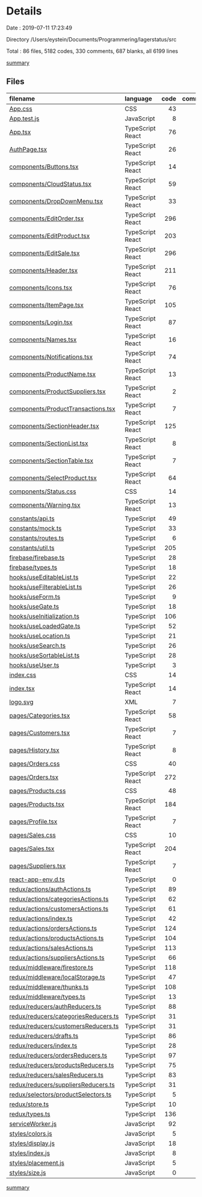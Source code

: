 # Details

Date : 2019-07-11 17:23:49

Directory /Users/eystein/Documents/Programmering/lagerstatus/src

Total : 86 files,  5182 codes, 330 comments, 687 blanks, all 6199 lines

[summary](results.md)

## Files
| filename | language | code | comment | blank | total |
| :--- | :--- | ---: | ---: | ---: | ---: |
| [App.css](file:///Users/eystein/Documents/Programmering/lagerstatus/src/App.css) | CSS | 43 | 0 | 6 | 49 |
| [App.test.js](file:///Users/eystein/Documents/Programmering/lagerstatus/src/App.test.js) | JavaScript | 8 | 0 | 2 | 10 |
| [App.tsx](file:///Users/eystein/Documents/Programmering/lagerstatus/src/App.tsx) | TypeScript React | 76 | 0 | 13 | 89 |
| [AuthPage.tsx](file:///Users/eystein/Documents/Programmering/lagerstatus/src/AuthPage.tsx) | TypeScript React | 26 | 1 | 4 | 31 |
| [components/Buttons.tsx](file:///Users/eystein/Documents/Programmering/lagerstatus/src/components/Buttons.tsx) | TypeScript React | 14 | 0 | 3 | 17 |
| [components/CloudStatus.tsx](file:///Users/eystein/Documents/Programmering/lagerstatus/src/components/CloudStatus.tsx) | TypeScript React | 59 | 3 | 7 | 69 |
| [components/DropDownMenu.tsx](file:///Users/eystein/Documents/Programmering/lagerstatus/src/components/DropDownMenu.tsx) | TypeScript React | 33 | 0 | 6 | 39 |
| [components/EditOrder.tsx](file:///Users/eystein/Documents/Programmering/lagerstatus/src/components/EditOrder.tsx) | TypeScript React | 296 | 3 | 22 | 321 |
| [components/EditProduct.tsx](file:///Users/eystein/Documents/Programmering/lagerstatus/src/components/EditProduct.tsx) | TypeScript React | 203 | 18 | 16 | 237 |
| [components/EditSale.tsx](file:///Users/eystein/Documents/Programmering/lagerstatus/src/components/EditSale.tsx) | TypeScript React | 296 | 3 | 19 | 318 |
| [components/Header.tsx](file:///Users/eystein/Documents/Programmering/lagerstatus/src/components/Header.tsx) | TypeScript React | 211 | 1 | 28 | 240 |
| [components/Icons.tsx](file:///Users/eystein/Documents/Programmering/lagerstatus/src/components/Icons.tsx) | TypeScript React | 76 | 3 | 8 | 87 |
| [components/ItemPage.tsx](file:///Users/eystein/Documents/Programmering/lagerstatus/src/components/ItemPage.tsx) | TypeScript React | 105 | 0 | 12 | 117 |
| [components/Login.tsx](file:///Users/eystein/Documents/Programmering/lagerstatus/src/components/Login.tsx) | TypeScript React | 87 | 1 | 11 | 99 |
| [components/Names.tsx](file:///Users/eystein/Documents/Programmering/lagerstatus/src/components/Names.tsx) | TypeScript React | 16 | 2 | 2 | 20 |
| [components/Notifications.tsx](file:///Users/eystein/Documents/Programmering/lagerstatus/src/components/Notifications.tsx) | TypeScript React | 74 | 0 | 12 | 86 |
| [components/ProductName.tsx](file:///Users/eystein/Documents/Programmering/lagerstatus/src/components/ProductName.tsx) | TypeScript React | 13 | 0 | 1 | 14 |
| [components/ProductSuppliers.tsx](file:///Users/eystein/Documents/Programmering/lagerstatus/src/components/ProductSuppliers.tsx) | TypeScript React | 2 | 10 | 3 | 15 |
| [components/ProductTransactions.tsx](file:///Users/eystein/Documents/Programmering/lagerstatus/src/components/ProductTransactions.tsx) | TypeScript React | 7 | 1 | 4 | 12 |
| [components/SectionHeader.tsx](file:///Users/eystein/Documents/Programmering/lagerstatus/src/components/SectionHeader.tsx) | TypeScript React | 125 | 17 | 16 | 158 |
| [components/SectionList.tsx](file:///Users/eystein/Documents/Programmering/lagerstatus/src/components/SectionList.tsx) | TypeScript React | 8 | 0 | 1 | 9 |
| [components/SectionTable.tsx](file:///Users/eystein/Documents/Programmering/lagerstatus/src/components/SectionTable.tsx) | TypeScript React | 7 | 1 | 4 | 12 |
| [components/SelectProduct.tsx](file:///Users/eystein/Documents/Programmering/lagerstatus/src/components/SelectProduct.tsx) | TypeScript React | 64 | 3 | 9 | 76 |
| [components/Status.css](file:///Users/eystein/Documents/Programmering/lagerstatus/src/components/Status.css) | CSS | 14 | 0 | 2 | 16 |
| [components/Warning.tsx](file:///Users/eystein/Documents/Programmering/lagerstatus/src/components/Warning.tsx) | TypeScript React | 13 | 0 | 2 | 15 |
| [constants/api.ts](file:///Users/eystein/Documents/Programmering/lagerstatus/src/constants/api.ts) | TypeScript | 49 | 0 | 6 | 55 |
| [constants/mock.ts](file:///Users/eystein/Documents/Programmering/lagerstatus/src/constants/mock.ts) | TypeScript | 33 | 0 | 5 | 38 |
| [constants/routes.ts](file:///Users/eystein/Documents/Programmering/lagerstatus/src/constants/routes.ts) | TypeScript | 6 | 0 | 0 | 6 |
| [constants/util.ts](file:///Users/eystein/Documents/Programmering/lagerstatus/src/constants/util.ts) | TypeScript | 205 | 12 | 25 | 242 |
| [firebase/firebase.ts](file:///Users/eystein/Documents/Programmering/lagerstatus/src/firebase/firebase.ts) | TypeScript | 28 | 1 | 8 | 37 |
| [firebase/types.ts](file:///Users/eystein/Documents/Programmering/lagerstatus/src/firebase/types.ts) | TypeScript | 18 | 0 | 2 | 20 |
| [hooks/useEditableList.ts](file:///Users/eystein/Documents/Programmering/lagerstatus/src/hooks/useEditableList.ts) | TypeScript | 22 | 0 | 7 | 29 |
| [hooks/useFilterableList.ts](file:///Users/eystein/Documents/Programmering/lagerstatus/src/hooks/useFilterableList.ts) | TypeScript | 26 | 8 | 9 | 43 |
| [hooks/useForm.ts](file:///Users/eystein/Documents/Programmering/lagerstatus/src/hooks/useForm.ts) | TypeScript | 9 | 0 | 4 | 13 |
| [hooks/useGate.ts](file:///Users/eystein/Documents/Programmering/lagerstatus/src/hooks/useGate.ts) | TypeScript | 18 | 1 | 6 | 25 |
| [hooks/useInitialization.ts](file:///Users/eystein/Documents/Programmering/lagerstatus/src/hooks/useInitialization.ts) | TypeScript | 106 | 5 | 14 | 125 |
| [hooks/useLoadedGate.ts](file:///Users/eystein/Documents/Programmering/lagerstatus/src/hooks/useLoadedGate.ts) | TypeScript | 52 | 1 | 7 | 60 |
| [hooks/useLocation.ts](file:///Users/eystein/Documents/Programmering/lagerstatus/src/hooks/useLocation.ts) | TypeScript | 21 | 1 | 4 | 26 |
| [hooks/useSearch.ts](file:///Users/eystein/Documents/Programmering/lagerstatus/src/hooks/useSearch.ts) | TypeScript | 26 | 12 | 5 | 43 |
| [hooks/useSortableList.ts](file:///Users/eystein/Documents/Programmering/lagerstatus/src/hooks/useSortableList.ts) | TypeScript | 28 | 0 | 6 | 34 |
| [hooks/useUser.ts](file:///Users/eystein/Documents/Programmering/lagerstatus/src/hooks/useUser.ts) | TypeScript | 3 | 0 | 0 | 3 |
| [index.css](file:///Users/eystein/Documents/Programmering/lagerstatus/src/index.css) | CSS | 14 | 0 | 2 | 16 |
| [index.tsx](file:///Users/eystein/Documents/Programmering/lagerstatus/src/index.tsx) | TypeScript React | 14 | 3 | 4 | 21 |
| [logo.svg](file:///Users/eystein/Documents/Programmering/lagerstatus/src/logo.svg) | XML | 7 | 0 | 1 | 8 |
| [pages/Categories.tsx](file:///Users/eystein/Documents/Programmering/lagerstatus/src/pages/Categories.tsx) | TypeScript React | 58 | 0 | 9 | 67 |
| [pages/Customers.tsx](file:///Users/eystein/Documents/Programmering/lagerstatus/src/pages/Customers.tsx) | TypeScript React | 7 | 0 | 3 | 10 |
| [pages/History.tsx](file:///Users/eystein/Documents/Programmering/lagerstatus/src/pages/History.tsx) | TypeScript React | 8 | 0 | 2 | 10 |
| [pages/Orders.css](file:///Users/eystein/Documents/Programmering/lagerstatus/src/pages/Orders.css) | CSS | 40 | 0 | 8 | 48 |
| [pages/Orders.tsx](file:///Users/eystein/Documents/Programmering/lagerstatus/src/pages/Orders.tsx) | TypeScript React | 272 | 6 | 22 | 300 |
| [pages/Products.css](file:///Users/eystein/Documents/Programmering/lagerstatus/src/pages/Products.css) | CSS | 48 | 16 | 12 | 76 |
| [pages/Products.tsx](file:///Users/eystein/Documents/Programmering/lagerstatus/src/pages/Products.tsx) | TypeScript React | 184 | 11 | 14 | 209 |
| [pages/Profile.tsx](file:///Users/eystein/Documents/Programmering/lagerstatus/src/pages/Profile.tsx) | TypeScript React | 7 | 0 | 3 | 10 |
| [pages/Sales.css](file:///Users/eystein/Documents/Programmering/lagerstatus/src/pages/Sales.css) | CSS | 10 | 0 | 1 | 11 |
| [pages/Sales.tsx](file:///Users/eystein/Documents/Programmering/lagerstatus/src/pages/Sales.tsx) | TypeScript React | 204 | 3 | 17 | 224 |
| [pages/Suppliers.tsx](file:///Users/eystein/Documents/Programmering/lagerstatus/src/pages/Suppliers.tsx) | TypeScript React | 7 | 0 | 3 | 10 |
| [react-app-env.d.ts](file:///Users/eystein/Documents/Programmering/lagerstatus/src/react-app-env.d.ts) | TypeScript | 0 | 1 | 1 | 2 |
| [redux/actions/authActions.ts](file:///Users/eystein/Documents/Programmering/lagerstatus/src/redux/actions/authActions.ts) | TypeScript | 89 | 1 | 16 | 106 |
| [redux/actions/categoriesActions.ts](file:///Users/eystein/Documents/Programmering/lagerstatus/src/redux/actions/categoriesActions.ts) | TypeScript | 62 | 15 | 13 | 90 |
| [redux/actions/customersActions.ts](file:///Users/eystein/Documents/Programmering/lagerstatus/src/redux/actions/customersActions.ts) | TypeScript | 61 | 31 | 15 | 107 |
| [redux/actions/index.ts](file:///Users/eystein/Documents/Programmering/lagerstatus/src/redux/actions/index.ts) | TypeScript | 42 | 0 | 6 | 48 |
| [redux/actions/ordersActions.ts](file:///Users/eystein/Documents/Programmering/lagerstatus/src/redux/actions/ordersActions.ts) | TypeScript | 124 | 3 | 25 | 152 |
| [redux/actions/productsActions.ts](file:///Users/eystein/Documents/Programmering/lagerstatus/src/redux/actions/productsActions.ts) | TypeScript | 104 | 18 | 29 | 151 |
| [redux/actions/salesActions.ts](file:///Users/eystein/Documents/Programmering/lagerstatus/src/redux/actions/salesActions.ts) | TypeScript | 113 | 1 | 20 | 134 |
| [redux/actions/suppliersActions.ts](file:///Users/eystein/Documents/Programmering/lagerstatus/src/redux/actions/suppliersActions.ts) | TypeScript | 66 | 31 | 15 | 112 |
| [redux/middleware/firestore.ts](file:///Users/eystein/Documents/Programmering/lagerstatus/src/redux/middleware/firestore.ts) | TypeScript | 118 | 6 | 13 | 137 |
| [redux/middleware/localStorage.ts](file:///Users/eystein/Documents/Programmering/lagerstatus/src/redux/middleware/localStorage.ts) | TypeScript | 47 | 0 | 8 | 55 |
| [redux/middleware/thunks.ts](file:///Users/eystein/Documents/Programmering/lagerstatus/src/redux/middleware/thunks.ts) | TypeScript | 108 | 6 | 12 | 126 |
| [redux/middleware/types.ts](file:///Users/eystein/Documents/Programmering/lagerstatus/src/redux/middleware/types.ts) | TypeScript | 13 | 6 | 6 | 25 |
| [redux/reducers/authReducers.ts](file:///Users/eystein/Documents/Programmering/lagerstatus/src/redux/reducers/authReducers.ts) | TypeScript | 88 | 0 | 3 | 91 |
| [redux/reducers/categoriesReducers.ts](file:///Users/eystein/Documents/Programmering/lagerstatus/src/redux/reducers/categoriesReducers.ts) | TypeScript | 31 | 1 | 3 | 35 |
| [redux/reducers/customersReducers.ts](file:///Users/eystein/Documents/Programmering/lagerstatus/src/redux/reducers/customersReducers.ts) | TypeScript | 31 | 1 | 2 | 34 |
| [redux/reducers/drafts.ts](file:///Users/eystein/Documents/Programmering/lagerstatus/src/redux/reducers/drafts.ts) | TypeScript | 86 | 5 | 11 | 102 |
| [redux/reducers/index.ts](file:///Users/eystein/Documents/Programmering/lagerstatus/src/redux/reducers/index.ts) | TypeScript | 28 | 0 | 4 | 32 |
| [redux/reducers/ordersReducers.ts](file:///Users/eystein/Documents/Programmering/lagerstatus/src/redux/reducers/ordersReducers.ts) | TypeScript | 97 | 1 | 3 | 101 |
| [redux/reducers/productsReducers.ts](file:///Users/eystein/Documents/Programmering/lagerstatus/src/redux/reducers/productsReducers.ts) | TypeScript | 75 | 1 | 3 | 79 |
| [redux/reducers/salesReducers.ts](file:///Users/eystein/Documents/Programmering/lagerstatus/src/redux/reducers/salesReducers.ts) | TypeScript | 83 | 1 | 3 | 87 |
| [redux/reducers/suppliersReducers.ts](file:///Users/eystein/Documents/Programmering/lagerstatus/src/redux/reducers/suppliersReducers.ts) | TypeScript | 31 | 1 | 3 | 35 |
| [redux/selectors/productSelectors.ts](file:///Users/eystein/Documents/Programmering/lagerstatus/src/redux/selectors/productSelectors.ts) | TypeScript | 5 | 0 | 3 | 8 |
| [redux/store.ts](file:///Users/eystein/Documents/Programmering/lagerstatus/src/redux/store.ts) | TypeScript | 10 | 0 | 1 | 11 |
| [redux/types.ts](file:///Users/eystein/Documents/Programmering/lagerstatus/src/redux/types.ts) | TypeScript | 136 | 0 | 23 | 159 |
| [serviceWorker.js](file:///Users/eystein/Documents/Programmering/lagerstatus/src/serviceWorker.js) | JavaScript | 92 | 31 | 13 | 136 |
| [styles/colors.js](file:///Users/eystein/Documents/Programmering/lagerstatus/src/styles/colors.js) | JavaScript | 5 | 0 | 3 | 8 |
| [styles/display.js](file:///Users/eystein/Documents/Programmering/lagerstatus/src/styles/display.js) | JavaScript | 18 | 0 | 5 | 23 |
| [styles/index.js](file:///Users/eystein/Documents/Programmering/lagerstatus/src/styles/index.js) | JavaScript | 8 | 0 | 1 | 9 |
| [styles/placement.js](file:///Users/eystein/Documents/Programmering/lagerstatus/src/styles/placement.js) | JavaScript | 5 | 22 | 1 | 28 |
| [styles/size.js](file:///Users/eystein/Documents/Programmering/lagerstatus/src/styles/size.js) | JavaScript | 0 | 0 | 1 | 1 |

[summary](results.md)